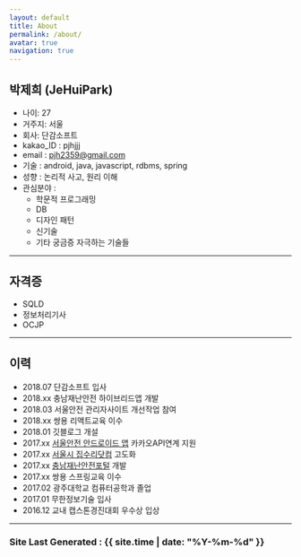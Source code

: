 ```yaml
---
layout: default
title: About
permalink: /about/
avatar: true
navigation: true
---
```


## 박제희 (JeHuiPark)
>
  - 나이: 27   
  - 거주지: 서울
  - 회사: 단감소프트
  - kakao_ID : pjhjjj
  - email : pjh2359@gmail.com
  - 기술 : android, java, javascript, rdbms, spring
  - 성향 : 논리적 사고, 원리 이해
  - 관심분야 :
    - 학문적 프로그래밍
    - DB
    - 디자인 패턴
    - 신기술
    - 기타 궁금증 자극하는 기술들

---

## 자격증
>
  - SQLD
  - 정보처리기사
  - OCJP

---

## 이력
>
  - 2018.07 단감소프트 입사
  - 2018.xx 충남재난안전 하이브리드앱 개발
  - 2018.03 서울안전 관리자사이트 개선작업 참여
  - 2018.xx 쌍용 리액트교육 이수
  - 2018.01 깃블로그 개설
  - 2017.xx [서울안전 안드로이드 앱](https://play.google.com/store/apps/details?id=kr.go.seoul.hybrid.SafeCity) 카카오API연계 지원
  - 2017.xx [서울시 집수리닷컴](https://jibsuri.seoul.go.kr/) 고도화
  - 2017.xx [충남재난안전포털](https://safe.chungnam.go.kr/) 개발
  - 2017.xx 쌍용 스프링교육 이수
  - 2017.02 광주대학교 컴퓨터공학과 졸업
  - 2017.01 무한정보기술 입사
  - 2016.12 교내 캡스톤경진대회 우수상 입상






---

### Site Last Generated : {{ site.time | date: "%Y-%m-%d"  }}
